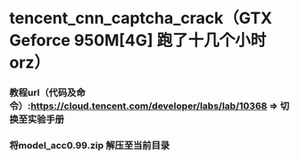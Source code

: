 # tencent_cnn_captcha_crack（GTX Geforce 950M[4G] 跑了十几个小时 orz）

### 教程url（代码及命令）:https://cloud.tencent.com/developer/labs/lab/10368 => 切换至实验手册
### 将model_acc0.99.zip 解压至当前目录

